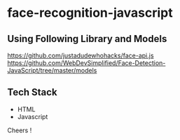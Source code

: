 # face-recognition-javascript

## Using Following Library and Models

https://github.com/justadudewhohacks/face-api.js
https://github.com/WebDevSimplified/Face-Detection-JavaScript/tree/master/models

## Tech Stack

- HTML
- Javascript

Cheers !

